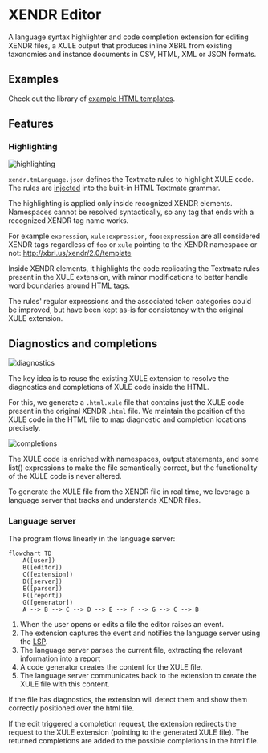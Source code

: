# XENDR Editor

A language syntax highlighter and code completion extension for editing XENDR files, a XULE output that produces inline XBRL from existing taxonomies and instance documents in CSV, HTML, XML or JSON formats.

## Examples

Check out the library of [example HTML templates](https://github.com/xbrlus/xendr-editor/tree/main/examples).

## Features

### Highlighting

![highlighting](images/highlighting.png)

`xendr.tmLanguage.json` defines the Textmate rules to highlight XULE code.
The rules are [injected](https://code.visualstudio.com/api/language-extensions/syntax-highlight-guide#injection-grammars) into the built-in HTML Textmate grammar.

The highlighting is applied only inside recognized XENDR elements.
Namespaces cannot be resolved syntactically, so any tag that ends with a recognized XENDR tag name works.

For example `expression`, `xule:expression`, `foo:expression` are all considered XENDR tags regardless of `foo` or `xule` pointing to the XENDR namespace or not: http://xbrl.us/xendr/2.0/template

Inside XENDR elements, it highlights the code replicating the Textmate rules present in the XULE extension, with minor modifications to better handle word boundaries around HTML tags.

The rules' regular expressions and the associated token categories could be improved, but have been kept as-is for consistency with the original XULE extension.

## Diagnostics and completions

![diagnostics](images/diagnostics.png)

The key idea is to reuse the existing XULE extension to resolve the diagnostics and completions of XULE code inside the HTML.

For this, we generate a `.html.xule` file that contains just the XULE code present in the original XENDR `.html` file.
We maintain the position of the XULE code in the HTML file to map diagnostic and completion locations precisely.

![completions](images/completions.png)

The XULE code is enriched with namespaces, output statements, and some list() expressions to make the file semantically correct, but the functionality of the XULE code is never altered.

To generate the XULE file from the XENDR file in real time, we leverage a language server that tracks and understands XENDR files.

### Language server

The program flows linearly in the language server:

```mermaid
flowchart TD
	A([user])
	B([editor])
	C([extension])
	D([server])
	E([parser])
	F([report])
	G([generator])
	A --> B --> C --> D --> E --> F --> G --> C --> B
```


1. When the user opens or edits a file the editor raises an event.
1. The extension captures the event and notifies the language server using the [LSP](https://microsoft.github.io/language-server-protocol/).
3. The language server parses the current file, extracting the relevant information into a report
4. A code generator creates the content for the XULE file.
5. The language server communicates back to the extension to create the XULE file with this content.

If the file has diagnostics, the extension will detect them and show them correctly positioned over the html file.

If the edit triggered a completion request, the extension redirects the request to the XULE extension (pointing to the generated XULE file). The returned completions are added to the possible completions in the html file.
